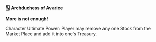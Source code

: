 #### 🃍 Archduchess of Avarice

**More is not enough!**

Character Ultimate Power: Player may remove any one Stock from the Market Place and add it into one's Treasury.
